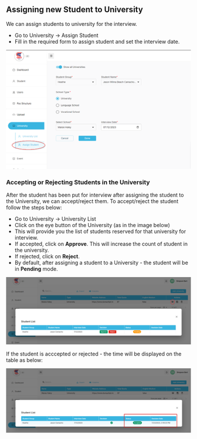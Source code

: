 ## Assigning new Student to University

We can assign students to university for the interview.
- Go to University -> Assign Student
- Fill in the required form to assign student and set the interview date.

![Assign Student List](../src/images/assignuniv.png)

### Accepting or Rejecting Students in the University

After the student has been put for interview after assigning the student to the University, we can accept/reject them.
To accept/reject the student follow the steps below:

- Go to University -> University List
- Click on the eye button of the University (as in the image below)
- This will provide you the list of students reserved for that university for interview.
- If accepted, click on **Approve**. This will increase the count of student in the university.
- If rejected, click on **Reject**.
- By default, after assigning a student to a University - the student will be in **Pending** mode.

![Assign Student List](../src/images/univaccrej.png)

If the student is acccepted or rejected - the time will be displayed on the table as below:

![Assign Student List](../src/images/stacep.png)

